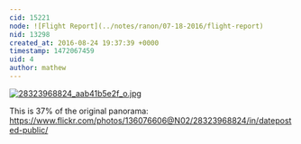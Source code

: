 ```yaml
---
cid: 15221
node: ![Flight Report](../notes/ranon/07-18-2016/flight-report)
nid: 13298
created_at: 2016-08-24 19:37:39 +0000
timestamp: 1472067459
uid: 4
author: mathew
---
```


[![28323968824_aab41b5e2f_o.jpg](//i.publiclab.org/system/images/photos/000/017/760/large/28323968824_aab41b5e2f_o.jpg)](//i.publiclab.org/system/images/photos/000/017/760/original/28323968824_aab41b5e2f_o.jpg)



This is 37% of the original panorama:
https://www.flickr.com/photos/136076606@N02/28323968824/in/dateposted-public/